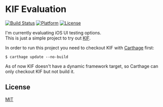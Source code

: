 # KIF Evaluation

[![Build Status](https://img.shields.io/travis/juliangrosshauser/KIFEvaluation.svg)](https://travis-ci.org/juliangrosshauser/KIFEvaluation)
[![Platform](https://img.shields.io/badge/platform-ios-lightgrey.svg)](https://developer.apple.com/devcenter/ios/index.action)
[![License](https://img.shields.io/badge/license-MIT-3f3f3f.svg)](http://choosealicense.com/licenses/mit)

I'm currently evaluating iOS UI testing options.  
This is just a simple project to try out [KIF](https://github.com/kif-framework/KIF).

In order to run this project you need to checkout KIF with [Carthage](https://github.com/Carthage/Carthage) first:

```shell
$ carthage update --no-build
```

As of now KIF doesn't have a dynamic framework target, so Carthage can only checkout KIF but not build it.

## License

[MIT](LICENSE)

